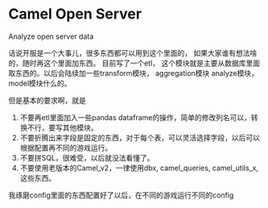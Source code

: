 # Camel Open Server

Analyze open server data


话说开服是一个大事儿，很多东西都可以用到这个里面的， 如果大家谁有想法啥的，随时再这个里面加东西。
目前写了一个etl， 这个模块就是主要从数据库里面取东西的。以后会陆续加一些transform模块， aggregation模块
analyze模块，model模块什么的。

但是基本的要求啊，就是
1. 不要再etl里面加入一些pandas dataframe的操作，简单的修改列名可以，转换不行，要写其他模块。
2. 不要折腾出来字段是固定的东西，对于每个表，可以灵活选择字段，以后可以根据配置再不同的游戏运行。
3. 不要拼SQL，很难受，以后就没法看懂了。
4. 不要使用老版本的Camel_v2，一律使用dbx, camel_queries, camel_utils_x, 这些东西。

我琢磨config里面的东西配置好了以后，在不同的游戏运行不同的config
